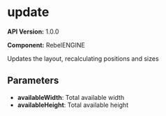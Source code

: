 # update

**API Version:** 1.0.0

**Component:** RebelENGINE

Updates the layout, recalculating positions and sizes

## Parameters

- **availableWidth**: Total available width
- **availableHeight**: Total available height

